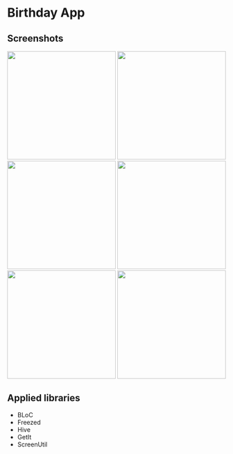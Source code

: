 # Birthday App

## Screenshots
<p>
<img src="https://raw.githubusercontent.com/barbarisss/flutter-birthday-app/develop/screenshots/screen1.jpg" width="250">
<img src="https://raw.githubusercontent.com/barbarisss/flutter-birthday-app/develop/screenshots/screen2.jpg" width="250">
<img src="https://raw.githubusercontent.com/barbarisss/flutter-birthday-app/develop/screenshots/screen3.jpg" width="250">
<img src="https://raw.githubusercontent.com/barbarisss/flutter-birthday-app/develop/screenshots/screen4.jpg" width="250">
<img src="https://raw.githubusercontent.com/barbarisss/flutter-birthday-app/develop/screenshots/screen5.jpg" width="250">
<img src="https://raw.githubusercontent.com/barbarisss/flutter-birthday-app/develop/screenshots/screen6.jpg" width="250">
</p>

## Applied libraries
- BLoC
- Freezed
- Hive
- GetIt
- ScreenUtil
